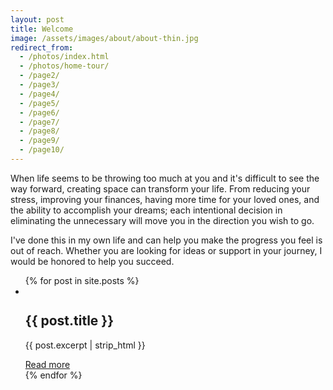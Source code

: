 ```yaml
---
layout: post
title: Welcome
image: /assets/images/about/about-thin.jpg
redirect_from:
  - /photos/index.html
  - /photos/home-tour/
  - /page2/
  - /page3/
  - /page4/
  - /page5/
  - /page6/
  - /page7/
  - /page8/
  - /page9/
  - /page10/
---
```


When life seems to be throwing too much at you and it's difficult to see the way forward, creating space can transform your life. From reducing your stress, improving your finances, having more time for your loved ones, and the ability to accomplish your dreams; each intentional decision in eliminating the unnecessary will move you in the direction you wish to go.

I've done this in my own life and can help you make the progress you feel is out of reach. Whether you are looking for ideas or support in your journey, I would be honored to help you succeed.

<ul class="post-carousel">
{% for post in site.posts %}
  <li class="post-carousel__item">
    <img class="post-carousel__item__image" data-src="{{ post.image }}" />
    <h2 class="post-carousel__item__title">{{ post.title }}</h2>
    <p class="post-carousel__item__excerpt">{{ post.excerpt | strip_html }}</p>
    <a class="post-carousel__item__link" href="{{ post.url }}">Read more</a>
  </li>
{% endfor %}
</ul>
